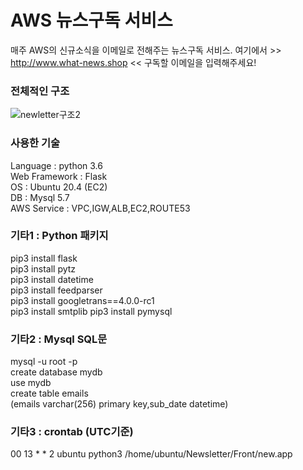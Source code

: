 # AWS 뉴스구독 서비스 
매주 AWS의 신규소식을 이메일로 전해주는 뉴스구독 서비스.
여기에서 >> http://www.what-news.shop << 구독할 이메일을 입력해주세요! 

### 전체적인 구조 
![newletter구조2](https://user-images.githubusercontent.com/78723318/118311484-edee3f80-b52a-11eb-848f-43b8bbaf6c9a.PNG)

### 사용한 기술 
Language : python 3.6 <br>
Web Framework : Flask <br>
OS : Ubuntu 20.4 (EC2)  <br>
DB : Mysql 5.7 <br>
AWS Service : VPC,IGW,ALB,EC2,ROUTE53 <br>

### 기타1 : Python 패키지
pip3 install flask <br>
pip3 install pytz <br>
pip3 install datetime <br>
pip3 install feedparser <br>
pip3 install googletrans==4.0.0-rc1 <br>
pip3 install smtplib 
pip3 install pymysql

### 기타2 : Mysql SQL문
mysql -u root -p <br>
create database mydb <br>
use mydb <br>
create table emails <br>
(emails varchar(256) primary key,sub_date datetime)

### 기타3 : crontab (UTC기준)
00 13 * * 2 ubuntu python3 /home/ubuntu/Newsletter/Front/new.app
